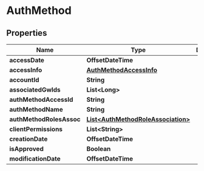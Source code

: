 

# AuthMethod


## Properties

Name | Type | Description | Notes
------------ | ------------- | ------------- | -------------
**accessDate** | **OffsetDateTime** |  |  [optional]
**accessInfo** | [**AuthMethodAccessInfo**](AuthMethodAccessInfo.md) |  |  [optional]
**accountId** | **String** |  |  [optional]
**associatedGwIds** | **List&lt;Long&gt;** |  |  [optional]
**authMethodAccessId** | **String** |  |  [optional]
**authMethodName** | **String** |  |  [optional]
**authMethodRolesAssoc** | [**List&lt;AuthMethodRoleAssociation&gt;**](AuthMethodRoleAssociation.md) |  |  [optional]
**clientPermissions** | **List&lt;String&gt;** |  |  [optional]
**creationDate** | **OffsetDateTime** |  |  [optional]
**isApproved** | **Boolean** |  |  [optional]
**modificationDate** | **OffsetDateTime** |  |  [optional]



